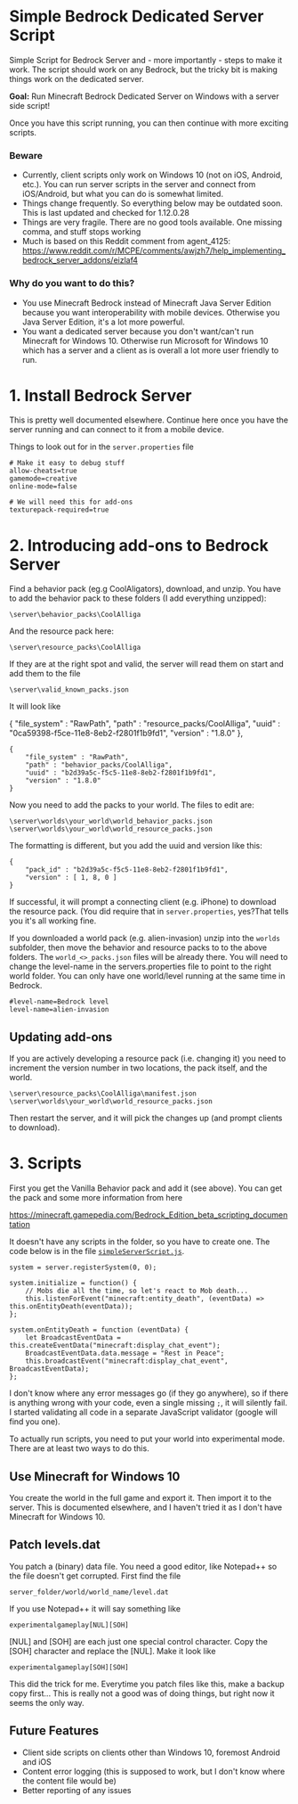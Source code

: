 # Simple Bedrock Dedicated Server Script

Simple Script for Bedrock Server and - more importantly - steps to make it work. The script should work on any Bedrock, but the tricky bit is making things work on the dedicated server.

**Goal:** Run Minecraft Bedrock Dedicated Server on Windows with a server side script!

Once you have this script running, you can then continue with more exciting scripts.

### Beware
* Currently, client scripts only work on Windows 10 (not on iOS, Android, etc.). You can run server scripts in the server and connect from iOS/Android, but what you can do is somewhat limited.
* Things change frequently. So everything below may be outdated soon. This is last updated and checked for 1.12.0.28
* Things are very fragile. There are no good tools available. One missing comma, and stuff stops working
* Much is based on this Reddit comment from agent_4125: https://www.reddit.com/r/MCPE/comments/awjzh7/help_implementing_bedrock_server_addons/eizlaf4

### Why do you want to do this?
* You use Minecraft Bedrock instead of Minecraft Java Server Edition because you want interoperability with mobile devices. Otherwise you Java Server Edition, it's a lot more powerful.
* You want a dedicated server because you don't want/can't run Minecraft for Windows 10. Otherwise run Microsoft for Windows 10 which has a server and a client as is overall a lot more user friendly to run. 

# 1. Install Bedrock Server
This is pretty well documented elsewhere. Continue here once you have the server running and can connect to it from a mobile device.

Things to look out for in the `server.properties` file

    # Make it easy to debug stuff
    allow-cheats=true
    gamemode=creative
    online-mode=false
    
    # We will need this for add-ons
    texturepack-required=true


# 2. Introducing add-ons to Bedrock Server

Find a behavior pack (eg.g CoolAligators), download, and unzip. You have to add the behavior pack to these folders (I add everything unzipped):

    \server\behavior_packs\CoolAlliga

And the resource pack here:

    \server\resource_packs\CoolAlliga

If they are at the right spot and valid, the server will read them on start and add them to the file

    \server\valid_known_packs.json

It will look like

   {
        "file_system" : "RawPath",
        "path" : "resource_packs/CoolAlliga",
        "uuid" : "0ca59398-f5ce-11e8-8eb2-f2801f1b9fd1",
        "version" : "1.8.0"
    },

    {
        "file_system" : "RawPath",
        "path" : "behavior_packs/CoolAlliga",
        "uuid" : "b2d39a5c-f5c5-11e8-8eb2-f2801f1b9fd1",
        "version" : "1.8.0"
    }

Now you need to add the packs to your world. The files to edit are:

    \server\worlds\your_world\world_behavior_packs.json
    \server\worlds\your_world\world_resource_packs.json

The formatting is different, but you add the uuid and version like this:

    {
        "pack_id" : "b2d39a5c-f5c5-11e8-8eb2-f2801f1b9fd1",
        "version" : [ 1, 8, 0 ]
    }

If successful, it will prompt a connecting client (e.g. iPhone) to download the resource pack. (You did require that in `server.properties`, yes?That tells you it's all working fine.

If you downloaded a world pack (e.g. alien-invasion) unzip into the `worlds` subfolder, then move the 
behavior and resource packs to to the above folders. The `world_<>_packs.json` files will be already there.
You will need to change the level-name in the servers.properties file to point to the right world folder.
You can only have one world/level running at the same time in Bedrock.

    #level-name=Bedrock level
    level-name=alien-invasion

## Updating add-ons

If you are actively developing a resource pack (i.e. changing it) you need to increment the version number
in two locations, the pack itself, and the world.

    \server\resource_packs\CoolAlliga\manifest.json
    \server\worlds\your_world\world_resource_packs.json

Then restart the server, and it will pick the changes up (and prompt clients to download). 

# 3. Scripts

First you get the Vanilla Behavior pack and add it (see above). You can get the pack and some more information from here

https://minecraft.gamepedia.com/Bedrock_Edition_beta_scripting_documentation

It doesn't have any scripts in the folder, so you have to create one. The code below is in the file [`simpleServerScript.js`](simpleServerScript.js).

    system = server.registerSystem(0, 0);
    
    system.initialize = function() {        
        // Mobs die all the time, so let's react to Mob death...
        this.listenForEvent("minecraft:entity_death", (eventData) => this.onEntityDeath(eventData));	
    };

    system.onEntityDeath = function (eventData) {
        let BroadcastEventData = this.createEventData("minecraft:display_chat_event");
        BroadcastEventData.data.message = "Rest in Peace";
        this.broadcastEvent("minecraft:display_chat_event", BroadcastEventData);
    };

I don't know where any error messages go (if they go anywhere), so if there is anything wrong with your code, even a single missing `;`, it will silently fail. I started validating all code in a separate JavaScript validator (google will find you one).

To actually run scripts, you need to put your world into experimental mode. There are at least two ways to do this.

## Use Minecraft for Windows 10
You create the world in the full game and export it. Then import it to the server. This is documented elsewhere, and I haven't tried it as I don't have Minecraft for Windows 10.

## Patch levels.dat
You patch a (binary) data file. You need a good editor, like Notepad++ so the file doesn't get corrupted. First find the file

    server_folder/world/world_name/level.dat

If you use Notepad++ it will say something like

    experimentalgameplay[NUL][SOH]

[NUL] and [SOH] are each just one special control character. Copy the [SOH] character and replace the [NUL]. Make it look like

    experimentalgameplay[SOH][SOH]

This did the trick for me. Everytime you patch files like this, make a backup copy first... This is really not a good was of doing things, but right now it seems the only way.


## Future Features
* Client side scripts on clients other than Windows 10, foremost Android and iOS
* Content error logging (this is supposed to work, but I don't know where the content file would be)
* Better reporting of any issues
